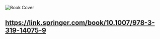 ![Book Cover](https://media.springernature.com/w306/springer-static/cover-hires/book/978-3-319-14075-9)
## https://link.springer.com/book/10.1007/978-3-319-14075-9
